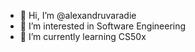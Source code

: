 - 👋 Hi, I’m @alexandruvaradie
- 👀 I’m interested in Software Engineering
- 🌱 I’m currently learning CS50x

<!---
alexandruvaradie/alexandruvaradie is a ✨ special ✨ repository because its `README.md` (this file) appears on your GitHub profile.
You can click the Preview link to take a look at your changes.
--->
